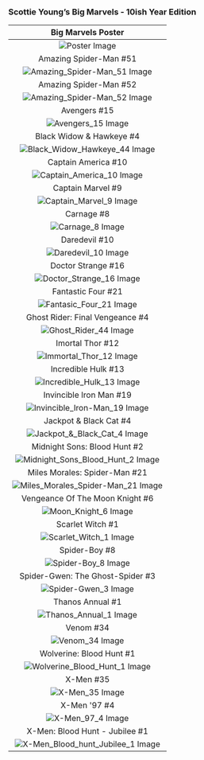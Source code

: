 ### Scottie Young’s Big Marvels - 10ish Year Edition

|                                          Big Marvels Poster                                         |
|:----------------------------------------------------------------------------------------------------:|
|         ![Poster Image](/assets/images/prj_big_marvels/Skottie_Youngs_Big_Marvel_Poster.jpg)         |
|                                        Amazing Spider-Man #51                                        |
|       ![Amazing_Spider-Man_51 Image](/assets/images/prj_big_marvels/Amazing_Spider-Man_51.jpg)       |
|                                        Amazing Spider-Man #52                                        |
|       ![Amazing_Spider-Man_52 Image](/assets/images/prj_big_marvels/Amazing_Spider-Man_52.jpg)       |
|                                             Avengers #15                                             |
|                 ![Avengers_15 Image](/assets/images/prj_big_marvels/Avengers_15.jpg)                 |
|                                     Black Widow &amp; Hawkeye #4                                     |
|   ![Black_Widow_Hawkeye_44 Image](/assets/images/prj_big_marvels/Black_Widow_Hawkeye_44.jpg)         |
|                                          Captain America #10                                         |
|          ![Captain_America_10 Image](/assets/images/prj_big_marvels/Captain_America_10.jpg)          |
|                                           Captain Marvel #9                                          |
|            ![Captain_Marvel_9 Image](/assets/images/prj_big_marvels/Captain_Marvel_9.jpg)            |
|                                              Carnage #8                                              |
|                   ![Carnage_8 Image](/assets/images/prj_big_marvels/Carnage_8.jpg)                   |
|                                             Daredevil #10                                            |
|                ![Daredevil_10 Image](/assets/images/prj_big_marvels/Daredevil_10.jpg)                |
|                                          Doctor Strange #16                                          |
|           ![Doctor_Strange_16 Image](/assets/images/prj_big_marvels/Doctor_Strange_16.jpg)           |
|                                          Fantastic Four #21                                          |
|            ![Fantasic_Four_21 Image](/assets/images/prj_big_marvels/Fantasic_Four_21.jpg)            |
|                                    Ghost Rider: Final Vengeance #4                                   |
|              ![Ghost_Rider_44 Image](/assets/images/prj_big_marvels/Ghost_Rider_44.jpg)              |
|                                           Imortal Thor #12                                           |
|            ![Immortal_Thor_12 Image](/assets/images/prj_big_marvels/Immortal_Thor_12.jpg)            |
|                                          Incredible Hulk #13                                         |
|          ![Incredible_Hulk_13 Image](/assets/images/prj_big_marvels/Incredible_Hulk_13.jpg)          |
|                                        Invincible Iron Man #19                                       |
|      ![Invincible_Iron-Man_19 Image](/assets/images/prj_big_marvels/Invincible_Iron-Man_19.jpg)      |
|                                      Jackpot &amp; Black Cat #4                                      |
|   ![Jackpot_&amp;_Black_Cat_4 Image](/assets/images/prj_big_marvels/Jackpot_Black_Cat_4.jpg)         |
|                                     Midnight Sons: Blood Hunt #2                                     |
|  ![Midnight_Sons_Blood_Hunt_2 Image](/assets/images/prj_big_marvels/Midnight_Sons_Blood_Hunt_2.jpg)  |
|                                     Miles Morales: Spider-Man #21                                    |
| ![Miles_Morales_Spider-Man_21 Image](/assets/images/prj_big_marvels/Miles_Morales_Spider-Man_21.jpg) |
|                                    Vengeance Of The Moon Knight #6                                   |
|               ![Moon_Knight_6 Image](/assets/images/prj_big_marvels/Moon_Knight_6.jpg)               |
|                                           Scarlet Witch #1                                           |
|             ![Scarlet_Witch_1 Image](/assets/images/prj_big_marvels/Scarlet_Witch_1.jpg)             |
|                                             Spider-Boy #8                                            |
|                ![Spider-Boy_8 Image](/assets/images/prj_big_marvels/Spider-Boy_8.jpg)                |
|                                   Spider-Gwen: The Ghost-Spider #3                                   |
|               ![Spider-Gwen_3 Image](/assets/images/prj_big_marvels/Spider-Gwen_3.jpg)               |
|                                           Thanos Annual #1                                           |
|             ![Thanos_Annual_1 Image](/assets/images/prj_big_marvels/Thanos_Annual_1.jpg)             |
|                                               Venom #34                                              |
|                    ![Venom_34 Image](/assets/images/prj_big_marvels/Venom_34.jpg)                    |
|                                       Wolverine: Blood Hunt #1                                       |
|      ![Wolverine_Blood_Hunt_1 Image](/assets/images/prj_big_marvels/Wolverine_Blood_Hunt_1.jpg)      |
|                                               X-Men #35                                              |
|                    ![X-Men_35 Image](/assets/images/prj_big_marvels/X-Men_35.jpg)                    |
|                                             X-Men '97 #4                                             |
|                  ![X-Men_97_4 Image](/assets/images/prj_big_marvels/X-Men_97_4.jpg)                  |
|                                    X-Men: Blood Hunt - Jubilee #1                                    |
|  ![X-Men_Blood_hunt_Jubilee_1 Image](/assets/images/prj_big_marvels/X-Men_Blood_hunt_Jubilee_1.jpg)  |
